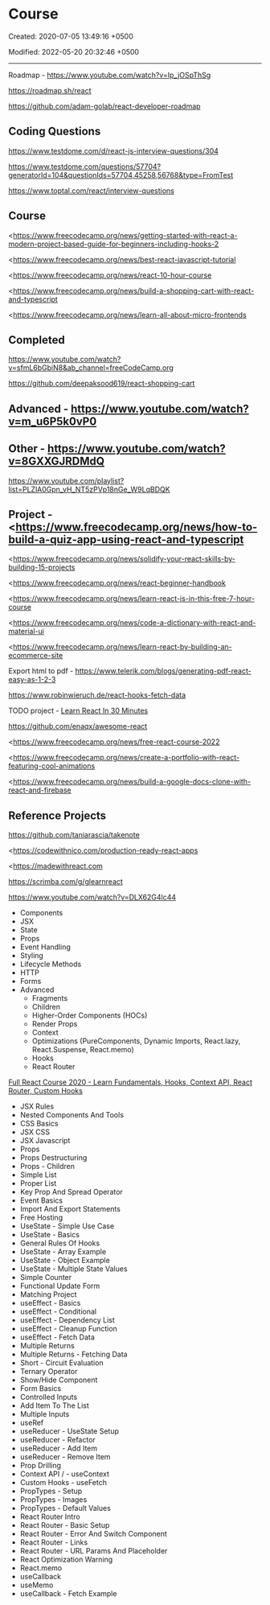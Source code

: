 # Course

Created: 2020-07-05 13:49:16 +0500

Modified: 2022-05-20 20:32:46 +0500

---

Roadmap - <https://www.youtube.com/watch?v=Ip_jOSpThSg>

<https://roadmap.sh/react>

<https://github.com/adam-golab/react-developer-roadmap>

## Coding Questions

<https://www.testdome.com/d/react-js-interview-questions/304>

<https://www.testdome.com/questions/57704?generatorId=104&questionIds=57704,45258,56768&type=FromTest>

<https://www.toptal.com/react/interview-questions>

## Course

<https://www.freecodecamp.org/news/getting-started-with-react-a-modern-project-based-guide-for-beginners-including-hooks-2

<https://www.freecodecamp.org/news/best-react-javascript-tutorial

<https://www.freecodecamp.org/news/react-10-hour-course

<https://www.freecodecamp.org/news/build-a-shopping-cart-with-react-and-typescript

<https://www.freecodecamp.org/news/learn-all-about-micro-frontends

## Completed

<https://www.youtube.com/watch?v=sfmL6bGbiN8&ab_channel=freeCodeCamp.org>

<https://github.com/deepaksood619/react-shopping-cart>

## Advanced - <https://www.youtube.com/watch?v=m_u6P5k0vP0>

## Other - <https://www.youtube.com/watch?v=8GXXGJRDMdQ>

<https://www.youtube.com/playlist?list=PLZlA0Gpn_vH_NT5zPVp18nGe_W9LqBDQK>

## Project - <https://www.freecodecamp.org/news/how-to-build-a-quiz-app-using-react-and-typescript

<https://www.freecodecamp.org/news/solidify-your-react-skills-by-building-15-projects

<https://www.freecodecamp.org/news/react-beginner-handbook

<https://www.freecodecamp.org/news/learn-react-js-in-this-free-7-hour-course

<https://www.freecodecamp.org/news/code-a-dictionary-with-react-and-material-ui

<https://www.freecodecamp.org/news/learn-react-by-building-an-ecommerce-site

Export html to pdf - <https://www.telerik.com/blogs/generating-pdf-react-easy-as-1-2-3>

<https://www.robinwieruch.de/react-hooks-fetch-data>

TODO project - [Learn React In 30 Minutes](https://www.youtube.com/watch?v=hQAHSlTtcmY)

<https://github.com/enaqx/awesome-react>

<https://www.freecodecamp.org/news/free-react-course-2022

<https://www.freecodecamp.org/news/create-a-portfolio-with-react-featuring-cool-animations

<https://www.freecodecamp.org/news/build-a-google-docs-clone-with-react-and-firebase

## Reference Projects

<https://github.com/taniarascia/takenote>

<https://codewithnico.com/production-ready-react-apps

<https://madewithreact.com

<https://scrimba.com/g/glearnreact>

<https://www.youtube.com/watch?v=DLX62G4lc44>
-   Components
-   JSX
-   State
-   Props
-   Event Handling
-   Styling
-   Lifecycle Methods
-   HTTP
-   Forms
-   Advanced
    -   Fragments
    -   Children
    -   Higher-Order Components (HOCs)
    -   Render Props
    -   Context
    -   Optimizations (PureComponents, Dynamic Imports, React.lazy, React.Suspense, React.memo)
    -   Hooks
    -   React Router

[Full React Course 2020 - Learn Fundamentals, Hooks, Context API, React Router, Custom Hooks](https://www.youtube.com/watch?v=4UZrsTqkcW4)
-   JSX Rules
-   Nested Components And Tools
-   CSS Basics
-   JSX CSS
-   JSX Javascript
-   Props
-   Props Destructuring
-   Props - Children
-   Simple List
-   Proper List
-   Key Prop And Spread Operator
-   Event Basics
-   Import And Export Statements
-   Free Hosting
-   UseState - Simple Use Case
-   UseState - Basics
-   General Rules Of Hooks
-   UseState - Array Example
-   UseState - Object Example
-   UseState - Multiple State Values
-   Simple Counter
-   Functional Update Form
-   Matching Project
-   useEffect - Basics
-   useEffect - Conditional
-   useEffect - Dependency List
-   useEffect - Cleanup Function
-   useEffect - Fetch Data
-   Multiple Returns
-   Multiple Returns - Fetching Data
-   Short - Circuit Evaluation
-   Ternary Operator
-   Show/Hide Component
-   Form Basics
-   Controlled Inputs
-   Add Item To The List
-   Multiple Inputs
-   useRef
-   useReducer - UseState Setup
-   useReducer - Refactor
-   useReducer - Add Item
-   useReducer - Remove Item
-   Prop Drilling
-   Context API / - useContext
-   Custom Hooks - useFetch
-   PropTypes - Setup
-   PropTypes - Images
-   PropTypes - Default Values
-   React Router Intro
-   React Router - Basic Setup
-   React Router - Error And Switch Component
-   React Router - Links
-   React Router - URL Params And Placeholder
-   React Optimization Warning
-   React.memo
-   useCallback
-   useMemo
-   useCallback - Fetch Example
